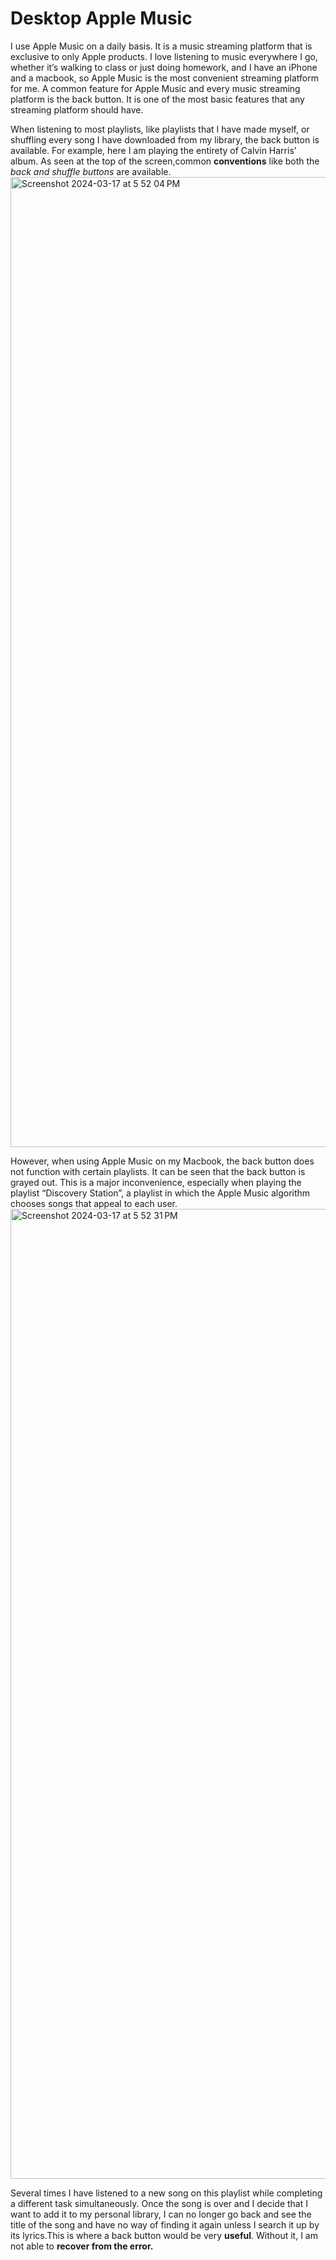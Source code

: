 # Desktop Apple Music

I use Apple Music on a daily basis. It is a music streaming platform that is exclusive to only Apple products. I love listening to music everywhere I go, whether it’s walking to class or just doing homework, and I have an iPhone and a macbook, so Apple Music is the most convenient streaming platform for me. A common feature for Apple Music and every music streaming platform is the back button. It is one of the most basic features that any streaming platform should have. 

When listening to most playlists, like playlists that I have made myself, or shuffling every song I have downloaded from my library, the back button is available. For example, here I am playing the entirety of Calvin Harris’ album. As seen at the top of the screen,common **conventions** like both the _back and shuffle buttons_ are available. <img width="1552" alt="Screenshot 2024-03-17 at 5 52 04 PM" src="https://github.com/ChicoState/ux-personal-portfolio-AllanConstanza/assets/75638009/81204701-d226-4ef1-b60d-9df6c7371ccc">



However, when using Apple Music on my Macbook, the back button does not function with certain playlists. It can be seen that the back button is grayed out. This is a major inconvenience, especially when playing the playlist “Discovery Station”, a playlist in which the Apple Music algorithm chooses songs that appeal to each user.
<img width="1552" alt="Screenshot 2024-03-17 at 5 52 31 PM" src="https://github.com/ChicoState/ux-personal-portfolio-AllanConstanza/assets/75638009/a18942ba-6a83-4017-8c86-1a4d07b0db8d">




Several times I have listened to a new song on this playlist while completing a different task simultaneously. Once the song is over and I decide that I want to add it to my personal library, I can no longer go back and see the title of the song and have no way of finding it again unless I search it up by its lyrics.This is where a back button would be very **useful**. Without it, I am not able to **recover from the error.**



